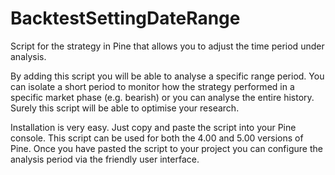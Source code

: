 # BacktestSettingDateRange
Script for the strategy in Pine that allows you to adjust the time period under analysis. 

By adding this script you will be able to analyse a specific range period. You can isolate a short period to monitor how the strategy performed in a specific market phase (e.g. bearish) or you can analyse the entire history. Surely this script will be able to optimise your research. 

Installation is very easy. Just copy and paste the script into your Pine console. This script can be used for both the 4.00 and 5.00 versions of Pine. Once you have pasted the script to your project you can configure the analysis period via the friendly user interface.
